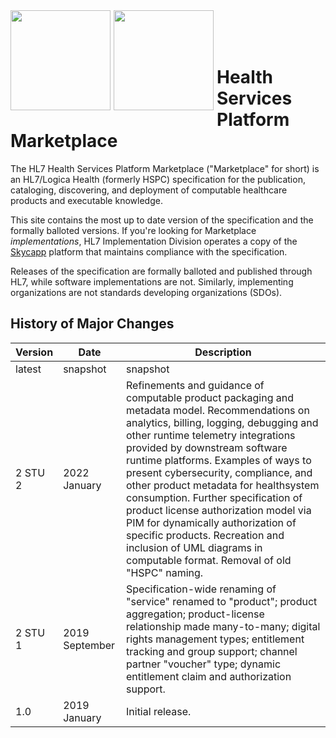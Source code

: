 <img style="float: left;padding-right: 5px;" src="images/hl7-logo.png" width="160px" />
<img style="float: left;padding-right: 5px;" src="images/LOGICA LOGO COLOR.png" width="160px" />
<br/>
<br/>
<br/>

# Health Services Platform Marketplace 

The HL7 Health Services Platform Marketplace ("Marketplace" for short) is an HL7/Logica Health (formerly HSPC) specification for the publication, cataloging, discovering, and deployment of computable healthcare products and executable knowledge.

This site contains the most up to date version of the specification and the formally balloted versions. If you're looking for Marketplace _implementations_, HL7 Implementation Division operates a copy of the [Skycapp](https://www.skycapp.com) platform that maintains compliance with the specification.

Releases of the specification are formally balloted and published through HL7, while software implementations are not. Similarly, implementing organizations are not standards developing organizations (SDOs).

## History of Major Changes


| Version                    | Date       | Description |
| -------------------------- | ---------- | ----------- |
| latest    | snapshot      | snapshot |
| 2 STU 2	| 2022 January	| Refinements and guidance of computable product packaging and metadata model. Recommendations on analytics, billing, logging, debugging and other runtime telemetry integrations provided by downstream software runtime platforms. Examples of ways to present cybersecurity, compliance, and other product metadata for healthsystem consumption. Further specification of product license authorization model via PIM for dynamically authorization of specific products. Recreation and inclusion of UML diagrams in computable format. Removal of old "HSPC" naming. |
| 2 STU 1	| 2019 September	| Specification-wide renaming of "service" renamed to "product"; product aggregation; product-license relationship made many-to-many; digital rights management types; entitlement tracking and group support; channel partner "voucher" type; dynamic entitlement claim and authorization support.	|
| 1.0		| 2019 January		| Initial release. |
